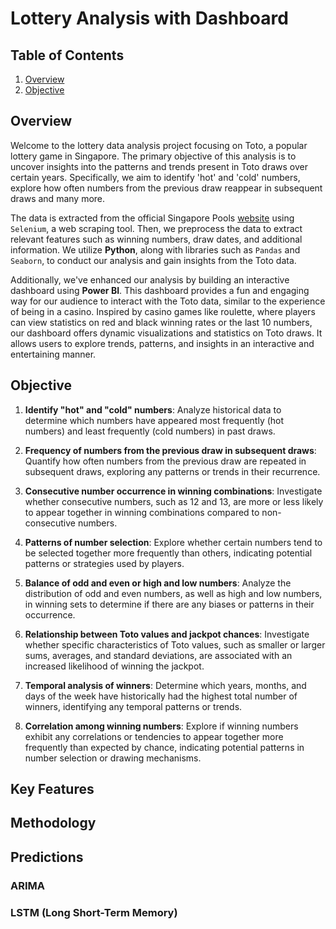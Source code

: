 # Lottery Analysis with Dashboard 

## Table of Contents

1) [Overview](#overview)
2) [Objective](#objective)

## Overview
Welcome to the lottery data analysis project focusing on Toto, a popular lottery game in Singapore. The primary objective of this analysis is to uncover insights into the patterns and trends present in Toto draws over certain years. Specifically, we aim to identify 'hot' and 'cold' numbers, explore how often numbers from the previous draw reappear in subsequent draws and many more. 

The data is extracted from the official Singapore Pools [website](https://www.singaporepools.com.sg/en/product/Pages/toto_results.aspx) using `Selenium`, a web scraping tool. Then, we preprocess the data to extract relevant features such as winning numbers, draw dates, and additional information. We utilize **Python**, along with libraries such as `Pandas` and `Seaborn`, to conduct our analysis and gain insights from the Toto data. 

Additionally, we've enhanced our analysis by building an interactive dashboard using **Power BI**. This dashboard provides a fun and engaging way for our audience to interact with the Toto data, similar to the experience of being in a casino. Inspired by casino games like roulette, where players can view statistics on red and black winning rates or the last 10 numbers, our dashboard offers dynamic visualizations and statistics on Toto draws. It allows users to explore trends, patterns, and insights in an interactive and entertaining manner.

## Objective

1) **Identify "hot" and "cold" numbers**: Analyze historical data to determine which numbers have appeared most frequently (hot numbers) and least frequently (cold numbers) in past draws.
   
3) **Frequency of numbers from the previous draw in subsequent draws**: Quantify how often numbers from the previous draw are repeated in subsequent draws, exploring any patterns or trends in their recurrence.
   
5) **Consecutive number occurrence in winning combinations**: Investigate whether consecutive numbers, such as 12 and 13, are more or less likely to appear together in winning combinations compared to non-consecutive numbers.
   
7) **Patterns of number selection**: Explore whether certain numbers tend to be selected together more frequently than others, indicating potential patterns or strategies used by players.
8) **Balance of odd and even or high and low numbers**: Analyze the distribution of odd and even numbers, as well as high and low numbers, in winning sets to determine if there are any biases or patterns in their occurrence.
   
10) **Relationship between Toto values and jackpot chances**: Investigate whether specific characteristics of Toto values, such as smaller or larger sums, averages, and standard deviations, are associated with an increased likelihood of winning the jackpot.
    
12) **Temporal analysis of winners**: Determine which years, months, and days of the week have historically had the highest total number of winners, identifying any temporal patterns or trends.
    
14) **Correlation among winning numbers**: Explore if winning numbers exhibit any correlations or tendencies to appear together more frequently than expected by chance, indicating potential patterns in number selection or drawing mechanisms.
    
## Key Features

## Methodology

## Predictions

### ARIMA

### LSTM (Long Short-Term Memory)
